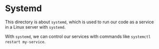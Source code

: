# Systemd

This directory is about `systemd`, which is used to run our code as a service in a Linux server with `systemd`.

With `systemd`, we can control our services with commands like `systemctl restart my-service`.

